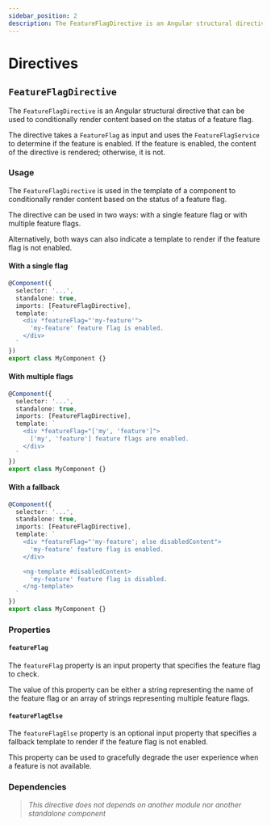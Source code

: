 ```yaml
---
sidebar_position: 2
description: The FeatureFlagDirective is an Angular structural directive that can be used
---
```


# Directives

## `FeatureFlagDirective`

The `FeatureFlagDirective` is an Angular structural directive that can be used
to conditionally render content based on the status of a feature flag.

The directive takes a `FeatureFlag` as input and uses the `FeatureFlagService`
to determine if the feature is enabled. If the feature is enabled, the content
of the directive is rendered; otherwise, it is not.

### Usage

The `FeatureFlagDirective` is used in the template of a component to
conditionally render content based on the status of a feature flag.

The directive can be used in two ways: with a single feature flag or with
multiple feature flags.

Alternatively, both ways can also indicate a template to render if the feature
flag is not enabled.

#### With a single flag

```ts
@Component({
  selector: '...',
  standalone: true,
  imports: [FeatureFlagDirective],
  template: `
    <div *featureFlag="'my-feature'">
      'my-feature' feature flag is enabled.
    </div>
  `
})
export class MyComponent {}
```

#### With multiple flags

```ts
@Component({
  selector: '...',
  standalone: true,
  imports: [FeatureFlagDirective],
  template: `
    <div *featureFlag="['my', 'feature']">
      ['my', 'feature'] feature flags are enabled.
    </div>
  `
})
export class MyComponent {}
```

#### With a fallback

```ts
@Component({
  selector: '...',
  standalone: true,
  imports: [FeatureFlagDirective],
  template: `
    <div *featureFlag="'my-feature'; else disabledContent">
      'my-feature' feature flag is enabled.
    </div>

    <ng-template #disabledContent>
      'my-feature' feature flag is disabled.
    </ng-template>
  `
})
export class MyComponent {}
```

### Properties

#### `featureFlag`

The `featureFlag` property is an input property that specifies the feature flag
to check.

The value of this property can be either a string representing the name of the
feature flag or an array of strings representing multiple feature flags.

#### `featureFlagElse`

The `featureFlagElse` property is an optional input property that specifies a
fallback template to render if the feature flag is not enabled.

This property can be used to gracefully degrade the user experience when a
feature is not available.

### Dependencies

> *This directive does not depends on another module nor another standalone component*
